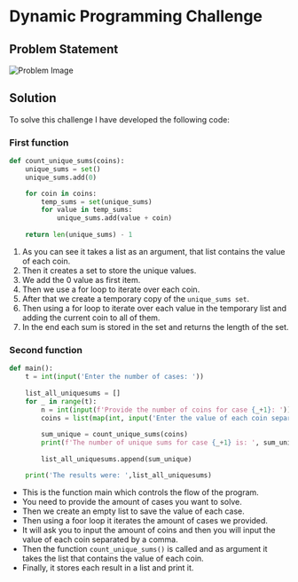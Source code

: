 # Dynamic Programming Challenge

## Problem Statement
![Problem Image](https://i.ibb.co/r5V9d7Z/Ejercicio-programacion-dinamica.jpg)

## Solution
To solve this challenge I have developed the following code:

### First function
~~~python
def count_unique_sums(coins):
    unique_sums = set()
    unique_sums.add(0)

    for coin in coins:
        temp_sums = set(unique_sums)
        for value in temp_sums:
            unique_sums.add(value + coin)
    
    return len(unique_sums) - 1
~~~

1. As you can see it takes a list as an argument, that list contains the value of each coin.
2. Then it creates a set to store the unique values.
3. We add the 0 value as first item.
4. Then we use a for loop to iterate over each coin.
5. After that we create a temporary copy of the `unique_sums set`.
6. Then using a for loop to iterate over each value in the temporary list and adding the current coin to all of them.
7. In the end each sum is stored in the set and returns the length of the set.

### Second function
~~~python
def main():
    t = int(input('Enter the number of cases: '))
    
    list_all_uniquesums = []
    for _ in range(t):
        n = int(input(f'Provide the number of coins for case {_+1}: '))
        coins = list(map(int, input('Enter the value of each coin separated by a comma: ').split(',')))
        
        sum_unique = count_unique_sums(coins)
        print(f'The number of unique sums for case {_+1} is: ', sum_unique)
        
        list_all_uniquesums.append(sum_unique)

    print('The results were: ',list_all_uniquesums)
~~~
- This is the function main which controls the flow of the program.
-  You need to provide the amount of cases you want to solve.
- Then we create an empty list to save the value of each case.
- Then using a foor loop it iterates the amount of cases we provided.
- It will ask you to input the amount of coins and then you will input the value of each coin separated by a comma.
- Then the function `count_unique_sums()` is called and as argument it takes the list that contains the value of each coin.
- Finally, it stores each result in a list and print it.

